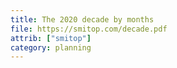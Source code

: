 ```yaml
---
title: The 2020 decade by months
file: https://smitop.com/decade.pdf
attrib: ["smitop"]
category: planning
---
```


